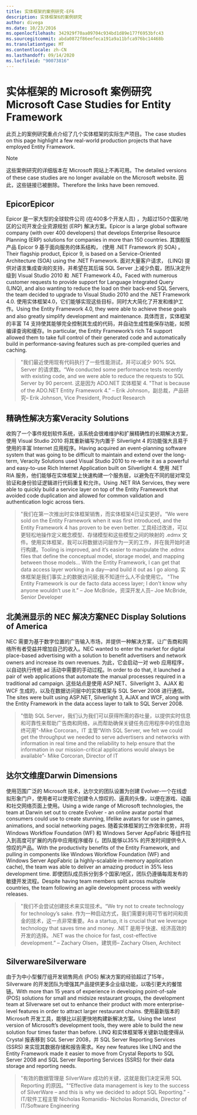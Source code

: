 ```yaml
---
title: 实体框架的案例研究-EF6
description: 实体框架6的案例研究
author: divega
ms.date: 10/23/2016
ms.openlocfilehash: 342929f70aa09704c934bd1d89e177f6953bfc43
ms.sourcegitcommit: abda0872f86eefeca191a9a11bfca976bc14468b
ms.translationtype: MT
ms.contentlocale: zh-CN
ms.lasthandoff: 09/14/2020
ms.locfileid: "90073816"
---
```

# <a name="microsoft-case-studies-for-entity-framework"></a><span data-ttu-id="87215-103">实体框架的 Microsoft 案例研究</span><span class="sxs-lookup"><span data-stu-id="87215-103">Microsoft Case Studies for Entity Framework</span></span>
<span data-ttu-id="87215-104">此页上的案例研究重点介绍了几个实体框架的实际生产项目。</span><span class="sxs-lookup"><span data-stu-id="87215-104">The case studies on this page highlight a few real-world production projects that have employed Entity Framework.</span></span>
> [!NOTE]
> <span data-ttu-id="87215-105">这些案例研究的详细版本在 Microsoft 网站上不再可用。</span><span class="sxs-lookup"><span data-stu-id="87215-105">The detailed versions of these case studies are no longer available on the Microsoft website.</span></span> <span data-ttu-id="87215-106">因此，这些链接已被删除。</span><span class="sxs-lookup"><span data-stu-id="87215-106">Therefore the links have been removed.</span></span>

## <a name="epicor"></a><span data-ttu-id="87215-107">Epicor</span><span class="sxs-lookup"><span data-stu-id="87215-107">Epicor</span></span>
<span data-ttu-id="87215-108">Epicor 是一家大型的全球软件公司 (在400多个开发人员) ，为超过150个国家/地区的公司开发企业资源规划 (ERP) 解决方案。</span><span class="sxs-lookup"><span data-stu-id="87215-108">Epicor is a large global software company (with over 400 developers) that develops Enterprise Resource Planning (ERP) solutions for companies in more than 150 countries.</span></span>
<span data-ttu-id="87215-109">其旗舰版产品 Epicor 9 基于面向服务的体系结构， (使用 .NET Framework 的 SOA) 。</span><span class="sxs-lookup"><span data-stu-id="87215-109">Their flagship product, Epicor 9, is based on a Service-Oriented Architecture (SOA) using the .NET Framework.</span></span>
<span data-ttu-id="87215-110">面对大量客户请求， (LINQ) 提供对语言集成查询的支持，并希望在其后端 SQL Server 上减少负载，团队决定升级到 Visual Studio 2010 和 .NET Framework 4.0。</span><span class="sxs-lookup"><span data-stu-id="87215-110">Faced with numerous customer requests to provide support for Language Integrated Query (LINQ), and also wanting to reduce the load on their back-end SQL Servers, the team decided to upgrade to Visual Studio 2010 and the .NET Framework 4.0.</span></span>
<span data-ttu-id="87215-111">使用实体框架4.0，它们能够实现这些目标，同时大大简化了开发和维护工作。</span><span class="sxs-lookup"><span data-stu-id="87215-111">Using the Entity Framework 4.0, they were able to achieve these goals and also greatly simplify development and maintenance.</span></span>
<span data-ttu-id="87215-112">具体而言，实体框架的丰富 T4 支持使其能够完全控制其生成的代码，并自动生成性能保存功能，如预编译查询和缓存。</span><span class="sxs-lookup"><span data-stu-id="87215-112">In particular, the Entity Framework’s rich T4 support allowed them to take full control of their generated code and automatically build in performance-saving features such as pre-compiled queries and caching.</span></span>

> <span data-ttu-id="87215-113">"我们最近使用现有代码执行了一些性能测试，并可以减少 90% SQL Server 的请求数。</span><span class="sxs-lookup"><span data-stu-id="87215-113">“We conducted some performance tests recently with existing code, and we were able to reduce the requests to SQL Server by 90 percent.</span></span>
<span data-ttu-id="87215-114">这是因为 ADO.NET 实体框架 4. "</span><span class="sxs-lookup"><span data-stu-id="87215-114">That is because of the ADO.NET Entity Framework 4.”</span></span> <span data-ttu-id="87215-115">– Erik Johnson，副总裁，产品研究</span><span class="sxs-lookup"><span data-stu-id="87215-115">– Erik Johnson, Vice President, Product Research</span></span>  

## <a name="veracity-solutions"></a><span data-ttu-id="87215-116">精确性解决方案</span><span class="sxs-lookup"><span data-stu-id="87215-116">Veracity Solutions</span></span>
<span data-ttu-id="87215-117">收购了一个事件规划软件系统，该系统会很难维护和扩展精确性的长期解决方案，使用 Visual Studio 2010 将其重新编写为内置于 Silverlight 4 的功能强大且易于使用的丰富 Internet 应用程序。</span><span class="sxs-lookup"><span data-stu-id="87215-117">Having acquired an event-planning software system that was going to be difficult to maintain and extend over the long-term, Veracity Solutions used Visual Studio 2010 to re-write it as a powerful and easy-to-use Rich Internet Application built on Silverlight 4.</span></span>
<span data-ttu-id="87215-118">使用 .NET RIA 服务，他们能够在实体框架上快速构建一个服务层，以避免在不同的层对常见验证和身份验证逻辑进行代码重复和允许。</span><span class="sxs-lookup"><span data-stu-id="87215-118">Using .NET RIA Services, they were able to quickly build a service layer on top of the Entity Framework that avoided code duplication and allowed for common validation and authentication logic across tiers.</span></span>  

> <span data-ttu-id="87215-119">"我们在第一次推出时实体框架销售，而实体框架4已证实更好。</span><span class="sxs-lookup"><span data-stu-id="87215-119">“We were sold on the Entity Framework when it was first introduced, and the Entity Framework 4 has proven to be even better.</span></span>
<span data-ttu-id="87215-120">工具经过改进，可以更轻松地操作定义概念模型、存储模型和这些模型之间的映射的 .edmx 文件。使用实体框架，我可以将数据访问层作为一天的工作，并在我开始时进行构建。</span><span class="sxs-lookup"><span data-stu-id="87215-120">Tooling is improved, and it’s easier to manipulate the .edmx files that define the conceptual model, storage model, and mapping between those models... With the Entity Framework, I can get that data access layer working in a day—and build it out as I go along.</span></span>
<span data-ttu-id="87215-121">实体框架是我们事实上的数据访问层;我不知道什么人不会使用它。 "</span><span class="sxs-lookup"><span data-stu-id="87215-121">The Entity Framework is our de facto data access layer; I don’t know why anyone wouldn’t use it.”</span></span> <span data-ttu-id="87215-122">– Joe McBride，资深开发人员</span><span class="sxs-lookup"><span data-stu-id="87215-122">– Joe McBride, Senior Developer</span></span>

## <a name="nec-display-solutions-of-america"></a><span data-ttu-id="87215-123">北美洲显示的 NEC 解决方案</span><span class="sxs-lookup"><span data-stu-id="87215-123">NEC Display Solutions of America</span></span>
<span data-ttu-id="87215-124">NEC 需要为基于数字位置的广告输入市场，并提供一种解决方案，让广告商和网络所有者受益并增加自己的收入。</span><span class="sxs-lookup"><span data-stu-id="87215-124">NEC wanted to enter the market for digital place-based advertising with a solution to benefit advertisers and network owners and increase its own revenues.</span></span>
<span data-ttu-id="87215-125">为此，它会启动一对 web 应用程序，以自动执行传统 ad 活动中需要的手动过程。</span><span class="sxs-lookup"><span data-stu-id="87215-125">In order to do that, it launched a pair of web applications that automate the manual processes required in a traditional ad campaign.</span></span>
<span data-ttu-id="87215-126">这些站点是使用 ASP.NET、Silverlight 3、AJAX 和 WCF 生成的，以及在数据访问层中的实体框架与 SQL Server 2008 进行通信。</span><span class="sxs-lookup"><span data-stu-id="87215-126">The sites were built using ASP.NET, Silverlight 3, AJAX and WCF, along with the Entity Framework in the data access layer to talk to SQL Server 2008.</span></span>

> <span data-ttu-id="87215-127">"借助 SQL Server，我们认为我们可以获得所需的吞吐量，以提供实时信息和可靠性来帮助广告商和网络，从而帮助确保关键任务应用程序中的信息始终可用"-Mike Corcoran，IT 主管</span><span class="sxs-lookup"><span data-stu-id="87215-127">“With SQL Server, we felt we could get the throughput we needed to serve advertisers and networks with information in real time and the reliability to help ensure that the information in our mission-critical applications would always be available”- Mike Corcoran, Director of IT</span></span>

## <a name="darwin-dimensions"></a><span data-ttu-id="87215-128">达尔文维度</span><span class="sxs-lookup"><span data-stu-id="87215-128">Darwin Dimensions</span></span>
<span data-ttu-id="87215-129">使用范围广泛的 Microsoft 技术，达尔文的团队设置为创建 Evolver-一个在线虚拟形象门户，使用者可以使用它创建令人惊叹的、逼真的头像，以便在游戏、动画和社交网络页面上使用。</span><span class="sxs-lookup"><span data-stu-id="87215-129">Using a wide range of Microsoft technologies, the team at Darwin set out to create Evolver - an online avatar portal that consumers could use to create stunning, lifelike avatars for use in games, animations, and social networking pages.</span></span>
<span data-ttu-id="87215-130">随着实体框架的工作效率优势，并将 Windows Workflow Foundation (WF) 和 Windows Server AppFabric 等组件拉入到高度可扩展的内存中应用程序缓存 (，团队能够以35% 的开发时间提供令人惊叹的产品。</span><span class="sxs-lookup"><span data-stu-id="87215-130">With the productivity benefits of the Entity Framework, and pulling in components like Windows Workflow Foundation (WF) and Windows Server AppFabric (a highly-scalable in-memory application cache), the team was able to deliver an amazing product in 35% less development time.</span></span>
<span data-ttu-id="87215-131">即使团队成员拆分到多个国家/地区，团队仍遵循每周发布的敏捷开发流程。</span><span class="sxs-lookup"><span data-stu-id="87215-131">Despite having team members split across multiple countries, the team following an agile development process with weekly releases.</span></span>

 > <span data-ttu-id="87215-132">"我们不会尝试创建技术来实现技术。</span><span class="sxs-lookup"><span data-stu-id="87215-132">“We try not to create technology for technology’s sake.</span></span> <span data-ttu-id="87215-133">作为一种启动方式，我们需要利用可节省时间和资金的技术，这一点非常重要。</span><span class="sxs-lookup"><span data-stu-id="87215-133">As a startup, it is crucial that we leverage technology that saves time and money.</span></span>
 <span data-ttu-id="87215-134">.NET 是用于快速、经济高效的开发的选择。</span><span class="sxs-lookup"><span data-stu-id="87215-134">.NET was the choice for fast, cost-effective development.”</span></span> <span data-ttu-id="87215-135">– Zachary Olsen，建筑师</span><span class="sxs-lookup"><span data-stu-id="87215-135">– Zachary Olsen, Architect</span></span>  

## <a name="silverware"></a><span data-ttu-id="87215-136">Silverware</span><span class="sxs-lookup"><span data-stu-id="87215-136">Silverware</span></span>
<span data-ttu-id="87215-137">由于为中小型餐厅组开发销售网点 (POS) 解决方案的经验超过了15年，Silverware 的开发团队为增强其产品提供更多企业级功能，以吸引更大的餐馆链。</span><span class="sxs-lookup"><span data-stu-id="87215-137">With more than 15 years of experience in developing point-of-sale (POS) solutions for small and midsize restaurant groups, the development team at Silverware set out to enhance their product with more enterprise-level features in order to attract larger restaurant chains.</span></span>
<span data-ttu-id="87215-138">使用最新版本的 Microsoft 开发工具，能够比以前更快地构建新解决方案。</span><span class="sxs-lookup"><span data-stu-id="87215-138">Using the latest version of Microsoft’s development tools, they were able to build the new solution four times faster than before.</span></span>
<span data-ttu-id="87215-139">LINQ 和实体框架等关键新功能使得从 Crystal 报表移到 SQL Server 2008，并 SQL Server Reporting Services (SSRS) 来实现其数据存储和报告需求。</span><span class="sxs-lookup"><span data-stu-id="87215-139">Key new features like LINQ and the Entity Framework made it easier to move from Crystal Reports to SQL Server 2008 and SQL Server Reporting Services (SSRS) for their data storage and reporting needs.</span></span>

> <span data-ttu-id="87215-140">"有效的数据管理是 SilverWare 成功的关键，这就是我们决定采用 SQL Reporting 的原因。"</span><span class="sxs-lookup"><span data-stu-id="87215-140">“Effective data management is key to the success of SilverWare – and this is why we decided to adopt SQL Reporting.”</span></span> <span data-ttu-id="87215-141">-IT/软件工程主管 Nicholas Romanidis</span><span class="sxs-lookup"><span data-stu-id="87215-141">- Nicholas Romanidis, Director of IT/Software Engineering</span></span>
